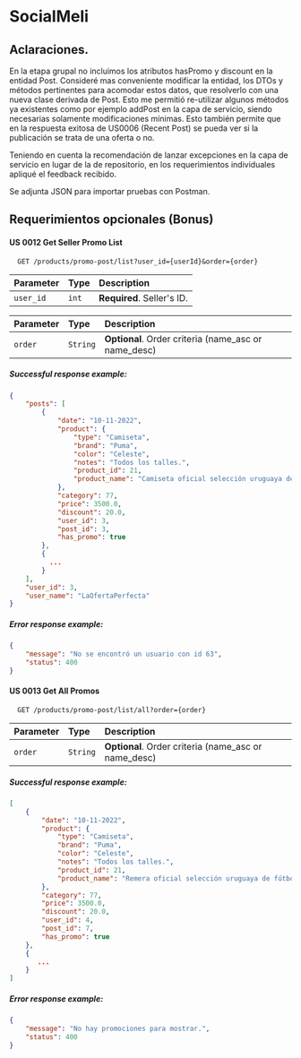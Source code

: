 
# SocialMeli
## Aclaraciones.
En la etapa grupal no incluimos los atributos hasPromo y discount en la entidad Post. 
Consideré mas conveniente modificar la entidad, los DTOs y métodos pertinentes 
para acomodar estos datos, que resolverlo con una nueva clase derivada de Post.
Esto me permitió re-utilizar algunos métodos ya existentes como por ejemplo addPost
en la capa de servicio, siendo necesarias solamente modificaciones mínimas. Esto también
permite que en la respuesta exitosa de US0006 (Recent Post) se pueda ver si la publicación
se trata de una oferta o no.

Teniendo en cuenta la recomendación de lanzar excepciones en la capa de servicio en lugar de la
de repositorio, en los requerimientos individuales apliqué el feedback recibido.

Se adjunta JSON para importar pruebas con Postman.






## Requerimientos opcionales (Bonus)

#### US 0012 Get Seller Promo List

```http
  GET /products/promo-post/list?user_id={userId}&order={order}
```

| Parameter | Type     | Description                |
| :-------- | :------- | :------------------------- |
| `user_id` | `int` | **Required**. Seller's ID. |

| Parameter | Type     | Description                |
| :-------- | :------- | :------------------------- |
| `order` | `String` | **Optional**. Order criteria (name_asc or name_desc)|


##### Successful response example:

```json
{
    "posts": [
        {
            "date": "10-11-2022",
            "product": {
                "type": "Camiseta",
                "brand": "Puma",
                "color": "Celeste",
                "notes": "Todos los talles.",
                "product_id": 21,
                "product_name": "Camiseta oficial selección uruguaya de fútbol."
            },
            "category": 77,
            "price": 3500.0,
            "discount": 20.0,
            "user_id": 3,
            "post_id": 3,
            "has_promo": true
        },
        {
          ...  
        }
    ],
    "user_id": 3,
    "user_name": "LaOfertaPerfecta"
}
```

##### Error response example:

```json
{
    "message": "No se encontró un usuario con id 63",
    "status": 400
}
```



#### US 0013 Get All Promos

```http
  GET /products/promo-post/list/all?order={order}
```

| Parameter | Type     | Description                       |
| :-------- | :------- | :-------------------------------- |
| `order`      | `String` | **Optional**. Order criteria (name_asc or name_desc) |


##### Successful response example:

```json
[
    {
        "date": "10-11-2022",
        "product": {
            "type": "Camiseta",
            "brand": "Puma",
            "color": "Celeste",
            "notes": "Todos los talles.",
            "product_id": 21,
            "product_name": "Remera oficial selección uruguaya de fútbol."
        },
        "category": 77,
        "price": 3500.0,
        "discount": 20.0,
        "user_id": 4,
        "post_id": 7,
        "has_promo": true
    },
    {
       ...
    }
]
```

##### Error response example:

```json
{
    "message": "No hay promociones para mostrar.",
    "status": 400
}
```